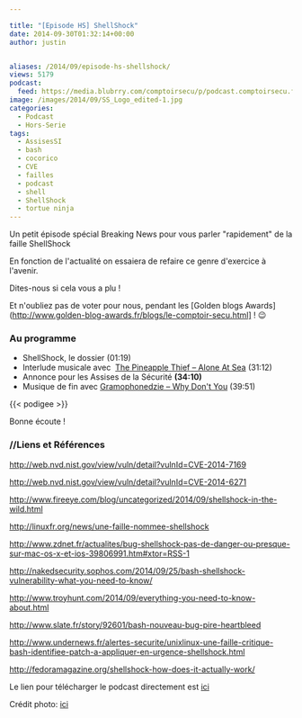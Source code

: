 ```yaml
---

title: "[Episode HS] ShellShock"
date: 2014-09-30T01:32:14+00:00
author: justin


aliases: /2014/09/episode-hs-shellshock/
views: 5179
podcast:
  feed: https://media.blubrry.com/comptoirsecu/p/podcast.comptoirsecu.fr/CSEC.HS02.2014-09-30.SHELLSHOCK.mp3
image: /images/2014/09/SS_Logo_edited-1.jpg
categories:
  - Podcast
  - Hors-Serie
tags:
  - AssisesSI
  - bash
  - cocorico
  - CVE
  - failles
  - podcast
  - shell
  - ShellShock
  - tortue ninja
---
```



Un petit épisode spécial Breaking News pour vous parler "rapidement" de la faille ShellShock

En fonction de l'actualité on essaiera de refaire ce genre d'exercice à l'avenir.

Dites-nous si cela vous a plu !

Et n'oubliez pas de voter pour nous, pendant les [Golden blogs Awards](http://www.golden-blog-awards.fr/blogs/le-comptoir-secu.html] ! 😉

### Au programme

  * ShellShock, le dossier<span > (01:19)</span>
  * Interlude musicale avec  [The Pineapple Thief – Alone At Sea](http://open.spotify.com/track/6f6bgd30sSbhOVSKB4t8UO) <span >(31:12)</span>
  * Annonce pour les Assises de la Sécurité **(34:10)**
  * Musique de fin avec [Gramophonedzie – Why Don't You](http://open.spotify.com/track/1Br4TTzH8uN64sff2nx46I) <span >(39:51)</span>




  {{< podigee >}}





Bonne écoute !

### //Liens et Références



<http://web.nvd.nist.gov/view/vuln/detail?vulnId=CVE-2014-7169>

<http://web.nvd.nist.gov/view/vuln/detail?vulnId=CVE-2014-6271>

<http://www.fireeye.com/blog/uncategorized/2014/09/shellshock-in-the-wild.html>

<http://linuxfr.org/news/une-faille-nommee-shellshock>

<http://www.zdnet.fr/actualites/bug-shellshock-pas-de-danger-ou-presque-sur-mac-os-x-et-ios-39806991.htm#xtor=RSS-1>

<http://nakedsecurity.sophos.com/2014/09/25/bash-shellshock-vulnerability-what-you-need-to-know/>

<http://www.troyhunt.com/2014/09/everything-you-need-to-know-about.html>

<http://www.slate.fr/story/92601/bash-nouveau-bug-pire-heartbleed>

<http://www.undernews.fr/alertes-securite/unixlinux-une-faille-critique-bash-identifiee-patch-a-appliquer-en-urgence-shellshock.html>

<http://fedoramagazine.org/shellshock-how-does-it-actually-work/>





Le lien pour télécharger le podcast directement est [ici](https://media.blubrry.com/comptoirsecu/p/www.comptoirsecu.fr/Episode/ComptoirSecu_Episode_HS2_ShellShock.mp3)

Crédit photo: [ici](http://newsplusnotes.blogspot.fr/2012/03/shell-shock-goodie-giveaway-winners.html)
